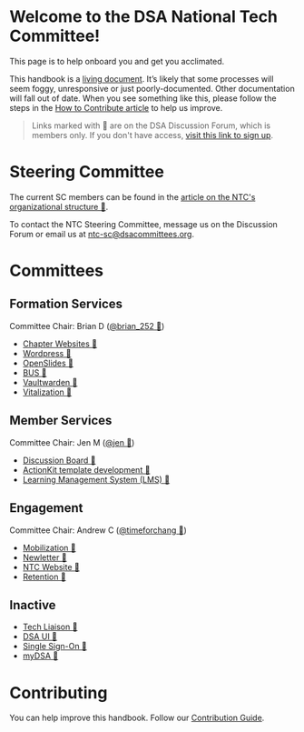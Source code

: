 # Welcome to the DSA National Tech Committee!

This page is to help onboard you and get you acclimated.

This handbook is a [living document](https://en.wikipedia.org/wiki/Living_document). It’s likely that some processes will seem foggy, unresponsive or just poorly-documented. Other documentation will fall out of date. When you see something like this, please follow the steps in the [How to Contribute article](./contributing.md) to help us improve.

> Links marked with 🔐 are on the DSA Discussion Forum, which is members only. If you don't have access, [visit this link to sign up](https://optin.dsausa.org/).

# Steering Committee

The current SC members can be found in the [article on the NTC's organizational structure 🔐](https://discussion.dsausa.org/t/ntc-organizational-structure/30927).

To contact the NTC Steering Committee, message us on the Discussion Forum or email us at <ntc-sc@dsacommittees.org>.

# Committees

## Formation Services
Committee Chair: Brian D ([@brian_252 🔐](https://discussion.dsausa.org/u/brian_252/))

- [Chapter Websites 🔐](https://discussion.dsausa.org/t/chapter-website-team-docs/30979)
- [Wordpress 🔐](https://discussion.dsausa.org/t/wordpress-team-docs/30980)
- [OpenSlides 🔐](https://discussion.dsausa.org/t/openslides-team-docs/31508)
- [BUS 🔐](https://discussion.dsausa.org/t/bus-team-docs/31506)
- [Vaultwarden 🔐](https://discussion.dsausa.org/t/vaultwarden-team-docs/31505)
- [Vitalization 🔐](https://discussion.dsausa.org/t/vitalization-team-docs/30973)

## Member Services
Committee Chair: Jen M ([@jen 🔐](https://discussion.dsausa.org/u/jen/))

- [Discussion Board 🔐](https://discussion.dsausa.org/t/discussion-board-team-docs/30983)
- [ActionKit template development 🔐](https://discussion.dsausa.org/t/actionkit-team-docs/31509)
- [Learning Management System (LMS) 🔐](https://discussion.dsausa.org/t/lms-team-docs/31510)

## Engagement
Committee Chair: Andrew C ([@timeforchang 🔐](https://discussion.dsausa.org/u/timeforchang/))

- [Mobilization 🔐](https://discussion.dsausa.org/t/mobilization-team-docs/30974)
- [Newletter 🔐](https://discussion.dsausa.org/t/newsletter-team-docs/30975)
- [NTC Website 🔐](https://discussion.dsausa.org/t/ntc-website-team-docs/30977)
- [Retention 🔐](https://discussion.dsausa.org/t/retention-team-docs/30976)

## Inactive
- [Tech Liaison 🔐](https://discussion.dsausa.org/t/tech-liaison-team-docs/30978)
- [DSA UI 🔐](https://discussion.dsausa.org/t/dsa-ui-team-docs/30981)
- [Single Sign-On 🔐](https://discussion.dsausa.org/t/sso-team-docs/31511)
- [myDSA 🔐](https://discussion.dsausa.org/t/mydsa-team-docs/30982)

# Contributing

You can help improve this handbook. Follow our [Contribution Guide](./contributing.md).
